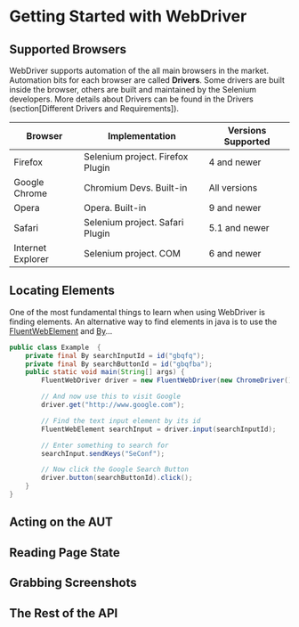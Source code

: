 Getting Started with WebDriver
==============================

Supported Browsers
------------------
WebDriver supports automation of the all main browsers in the market.
Automation bits for each browser are called __Drivers__. Some drivers are built
inside the browser, others are built and maintained by the Selenium developers.
More details about Drivers can be found in the Drivers (section[Different Drivers and Requirements]).

| Browser | Implementation | Versions Supported
| ------- | -------------- | ------------------
| Firefox | Selenium project. Firefox Plugin | 4 and newer
| Google Chrome | Chromium Devs. Built-in | All versions
| Opera | Opera. Built-in | 9 and newer
| Safari | Selenium project. Safari Plugin | 5.1 and newer
| Internet Explorer | Selenium project. COM | 6 and newer

Locating Elements
-----------------
<!-- Location using fluent selenium -->
One of the most fundamental things to learn when using WebDriver is finding elements. An alternative way to find elements in java is to use the [FluentWebElement](https://github.com/SeleniumHQ/fluent-selenium "SeleniumHQ/fluent-selenium") and [By](http://selenium.googlecode.com/git/docs/api/java/org/openqa/selenium/By.html "By.java")...
```java
public class Example  {
   	private final By searchInputId = id("gbqfq");
   	private final By searchButtonId = id("gbqfba");
   	public static void main(String[] args) {
		FluentWebDriver driver = new FluentWebDriver(new ChromeDriver());

       	// And now use this to visit Google
       	driver.get("http://www.google.com");

       	// Find the text input element by its id 
       	FluentWebElement searchInput = driver.input(searchInputId);

       	// Enter something to search for
       	searchInput.sendKeys("SeConf");

       	// Now click the Google Search Button
       	driver.button(searchButtonId).click();
   	}
}
```


<!-- #codeExamples -->
<!-- Cover all types of locators -->

Acting on the AUT
-----------------
<!-- Setting elements text, clicking, drag&drop, running javascript, etc. -->

Reading Page State
------------------
<!-- Getting element text and attributes, running javascript, etc. -->

Grabbing Screenshots
--------------------
<!-- #codeExamples -->

The Rest of the API
-------------------
